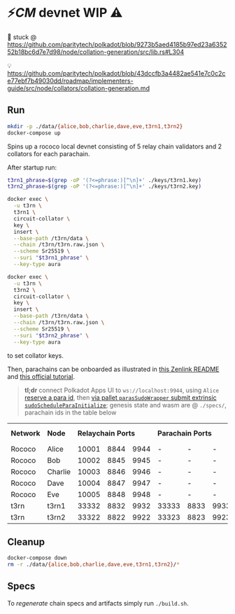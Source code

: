 # ⚡*CM* devnet WIP ⚠️

🚧 stuck @ https://github.com/paritytech/polkadot/blob/9273b5aed4185b97ed23a635252b18bc6d7e7d98/node/collation-generation/src/lib.rs#L304

💡 https://github.com/paritytech/polkadot/blob/43dccfb3a4482ae541e7c0c2ce77ebf7b49030dd/roadmap/implementers-guide/src/node/collators/collation-generation.md

## Run

``` bash
mkdir -p ./data/{alice,bob,charlie,dave,eve,t3rn1,t3rn2}
docker-compose up
```

Spins up a rococo local devnet consisting of 5 relay chain validators and 2 collators for each parachain.

After startup run:

``` bash
t3rn1_phrase=$(grep -oP '(?<=phrase:)[^\n]+' ./keys/t3rn1.key)
t3rn2_phrase=$(grep -oP '(?<=phrase:)[^\n]+' ./keys/t3rn2.key)

docker exec \
  -u t3rn \
  t3rn1 \
  circuit-collator \
  key \
  insert \
  --base-path /t3rn/data \
  --chain /t3rn/t3rn.raw.json \
  --scheme Sr25519 \
  --suri "$t3rn1_phrase" \
  --key-type aura

docker exec \
  -u t3rn \
  t3rn2 \
  circuit-collator \
  key \
  insert \
  --base-path /t3rn/data \
  --chain /t3rn/t3rn.raw.json \
  --scheme Sr25519 \
  --suri "$t3rn2_phrase" \
  --key-type aura
```
<!-- WIP: add 2 pchain collators 2 docker compose
pchain1_phrase=$(grep -oP '(?<=phrase:)[^\n]+' ./keys/pchain1.key)
pchain2_phrase=$(grep -oP '(?<=phrase:)[^\n]+' ./keys/pchain2.key)
pchain1_adrs=$(grep -oP '(?<=\(SS58\):\s)[^\n]+' ./keys/pchain1.key)
pchain2_adrs=$(grep -oP '(?<=\(SS58\):\s)[^\n]+' ./keys/pchain2.key)

docker exec \
  -u para \
  pchain1 \
  printf \
  "$pchain1_phrase" \
  > "/t3rn/data/keystore/61757261${pchain1_adrs#0x}"

docker exec \
  -u para \
  pchain2 \
  printf \
  "$pchain2_phrase" \
  > "/t3rn/data/keystore/61757261${pchain2_adrs#0x}" -->

to set collator keys.

Then, parachains can be onboarded as illustrated in [this Zenlink README](https://github.com/zenlinkpro/Zenlink-DEX-Module#register-parachain--establish-hrmp-channel) and [this official tutorial](https://docs.substrate.io/tutorials/v3/cumulus/connect-parachain/#parachain-registration).

> **tl;dr** connect Polkadot Apps UI to `ws://localhost:9944`, using `Alice` [reserve a para id](https://docs.substrate.io/tutorials/v3/cumulus/connect-parachain/#reserve-a-para-id), then [via pallet `parasSudoWrapper` submit extrinsic `sudoScheduleParaInitialize`](https://docs.substrate.io/tutorials/v3/cumulus/connect-parachain/#registration-transaction); genesis state and wasm are @ `./specs/`, parachain ids in the table below

<table style="margin-bottom:0;">
  <tr>
    <td><b>Network</b></td>
    <td><b>Node</b></td>
    <td colspan="3"><b>Relaychain Ports</b></td>
    <td colspan="3"><b>Parachain Ports</b></td>
    <td><b>Parachain Id</b></td>
  </tr>
  <tr>
    <td>Rococo</td>
    <td>Alice</td>
    <td>10001</td>
    <td>8844</td>
    <td>9944</td>
    <td>-</td>
    <td>-</td>
    <td>-</td>
    <td>-</td>
  </tr>
  <tr>
    <td>Rococo</td>
    <td>Bob</td>
    <td>10002</td>
    <td>8845</td>
    <td>9945</td>
    <td>-</td>
    <td>-</td>
    <td>-</td>
    <td>-</td>
  </tr>
  <tr>
    <td>Rococo</td>
    <td>Charlie</td>
    <td>10003</td>
    <td>8846</td>
    <td>9946</td>
    <td>-</td>
    <td>-</td>
    <td>-</td>
    <td>-</td>
  </tr>
  <tr>
    <td>Rococo</td>
    <td>Dave</td>
    <td>10004</td>
    <td>8847</td>
    <td>9947</td>
    <td>-</td>
    <td>-</td>
    <td>-</td>
    <td>-</td>
  </tr>
  <tr>
    <td>Rococo</td>
    <td>Eve</td>
    <td>10005</td>
    <td>8848</td>
    <td>9948</td>
    <td>-</td>
    <td>-</td>
    <td>-</td>
    <td>-</td>
  </tr>
  <tr>
    <td>t3rn</td>
    <td>t3rn1</td>
    <td>33332</td>
    <td>8832</td>
    <td>9932</td>
    <td>33333</td>
    <td>8833</td>
    <td>9933</td>
    <td>3000</td>
  </tr>
  <tr>
    <td>t3rn</td>
    <td>t3rn2</td>
    <td>33322</td>
    <td>8822</td>
    <td>9922</td>
    <td>33323</td>
    <td>8823</td>
    <td>9923</td>
    <td>3000</td>
  </tr>
  <!-- <tr>
    <td>pchain</td>
    <td>pchain1</td>
    <td>44444</td>
    <td>4488</td>
    <td>4499</td>
    <td>44443</td>
    <td>4487</td>
    <td>4498</td>
    <td>4000</td>
  </tr> -->
</table>

<!-- *The "pchain" is a plain [Substrate parachain instance](https://github.com/substrate-developer-hub/substrate-parachain-template)*. All code uses `polkadot-v0.9.13` Substrate. -->

## Cleanup

<!-- ``` bash
docker-compose down
rm -r ./data/{alice,bob,charlie,dave,eve,t3rn1,t3rn2,pchain1,pchain2}/*
``` -->
``` bash
docker-compose down
rm -r ./data/{alice,bob,charlie,dave,eve,t3rn1,t3rn2}/*
```

## Specs

To *regenerate* chain specs and artifacts simply run `./build.sh`.
